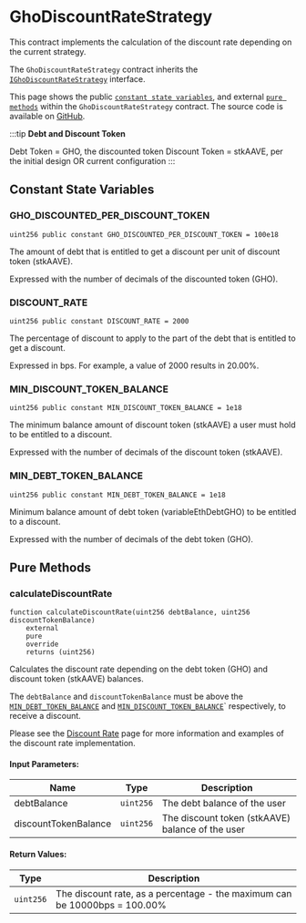 # GhoDiscountRateStrategy

This contract implements the calculation of the discount rate depending on the current strategy.

The `GhoDiscountRateStrategy` contract inherits the [`IGhoDiscountRateStrategy`](./interfaces/IGhoDiscountRateStrategy) interface.

This page shows the public [`constant state variables`](#constant-state-variables), and external [`pure methods`](#pure-methods) within the `GhoDiscountRateStrategy` contract. The source code is available on [GitHub](https://github.com/aave/gho/blob/main/src/contracts/facilitators/aave/interestStrategy/GhoDiscountRateStrategy.sol).

<aside>

:::tip **Debt and Discount Token**

Debt Token = GHO, the discounted token
Discount Token = stkAAVE, per the initial design OR current configuration
:::

</aside>

## Constant State Variables

### GHO_DISCOUNTED_PER_DISCOUNT_TOKEN

```solidity
uint256 public constant GHO_DISCOUNTED_PER_DISCOUNT_TOKEN = 100e18
```

The amount of debt that is entitled to get a discount per unit of discount token (stkAAVE).

Expressed with the number of decimals of the discounted token (GHO).

### DISCOUNT_RATE

```solidity
uint256 public constant DISCOUNT_RATE = 2000
```

The percentage of discount to apply to the part of the debt that is entitled to get a discount.

Expressed in bps. For example, a value of 2000 results in 20.00%.

### MIN_DISCOUNT_TOKEN_BALANCE

```solidity
uint256 public constant MIN_DISCOUNT_TOKEN_BALANCE = 1e18
```

The minimum balance amount of discount token (stkAAVE) a user must hold to be entitled to a discount.

Expressed with the number of decimals of the discount token (stkAAVE).

### MIN_DEBT_TOKEN_BALANCE

```solidity
uint256 public constant MIN_DEBT_TOKEN_BALANCE = 1e18
```

Minimum balance amount of debt token (variableEthDebtGHO) to be entitled to a discount.

Expressed with the number of decimals of the debt token (GHO).

## Pure Methods

### calculateDiscountRate

```solidity
function calculateDiscountRate(uint256 debtBalance, uint256 discountTokenBalance)
    external
    pure
    override
    returns (uint256)
```

Calculates the discount rate depending on the debt token (GHO) and discount token (stkAAVE) balances.

The `debtBalance` and `discountTokenBalance` must be above the [`MIN_DEBT_TOKEN_BALANCE`](#mindebttokenbalance) and [`MIN_DISCOUNT_TOKEN_BALANCE`](#mindiscounttokenbalance)` respectively, to receive a discount.

Please see the [Discount Rate](../../concepts/fundamental-concepts/gho-discount-strategy) page for more information and examples of the discount rate implementation.

#### Input Parameters:

| Name                 | Type      | Description                                      |
| -------------------- | --------- | ------------------------------------------------ |
| debtBalance          | `uint256` | The debt balance of the user                     |
| discountTokenBalance | `uint256` | The discount token (stkAAVE) balance of the user |

#### Return Values:

| Type      | Description                                                                |
| --------- | -------------------------------------------------------------------------- |
| `uint256` | The discount rate, as a percentage - the maximum can be 10000bps = 100.00% |
